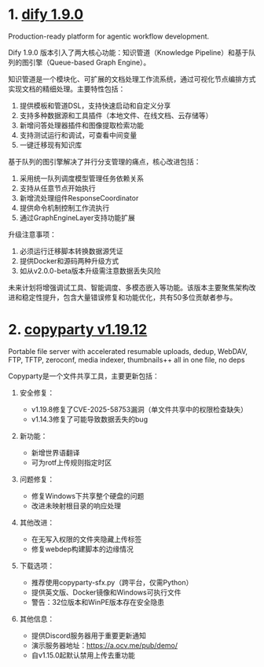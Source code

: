 
# 1. [dify 1.9.0](https://github.com/langgenius/dify/releases/tag/1.9.0)  
Production-ready platform for agentic workflow development.

Dify 1.9.0 版本引入了两大核心功能：知识管道（Knowledge Pipeline）和基于队列的图引擎（Queue-based Graph Engine）。

知识管道是一个模块化、可扩展的文档处理工作流系统，通过可视化节点编排方式实现文档的精细处理。主要特性包括：
1. 提供模板和管道DSL，支持快速启动和自定义分享
2. 支持多种数据源和工具插件（本地文件、在线文档、云存储等）
3. 新增问答处理器插件和图像提取检索功能
4. 支持测试运行和调试，可查看中间变量
5. 一键迁移现有知识库

基于队列的图引擎解决了并行分支管理的痛点，核心改进包括：
1. 采用统一队列调度模型管理任务依赖关系
2. 支持从任意节点开始执行
3. 新增流处理组件ResponseCoordinator
4. 提供命令机制控制工作流执行
5. 通过GraphEngineLayer支持功能扩展

升级注意事项：
1. 必须运行迁移脚本转换数据源凭证
2. 提供Docker和源码两种升级方式
3. 如从v2.0.0-beta版本升级需注意数据丢失风险

未来计划将增强调试工具、智能调度、多模态嵌入等功能。该版本主要聚焦架构改进和稳定性提升，包含大量错误修复和功能优化，共有50多位贡献者参与。

# 2. [copyparty v1.19.12](https://github.com/9001/copyparty/releases/tag/v1.19.12)  
Portable file server with accelerated resumable uploads, dedup, WebDAV, FTP, TFTP, zeroconf, media indexer, thumbnails++ all in one file, no deps

Copyparty是一个文件共享工具，主要更新包括：

1. 安全修复：
   - v1.19.8修复了CVE-2025-58753漏洞（单文件共享中的权限检查缺失）
   - v1.14.3修复了可能导致数据丢失的bug

2. 新功能：
   - 新增世界语翻译
   - 可为rotf上传规则指定时区

3. 问题修复：
   - 修复Windows下共享整个硬盘的问题
   - 改进未映射根目录的响应处理

4. 其他改进：
   - 在无写入权限的文件夹隐藏上传标签
   - 修复webdep构建脚本的边缘情况

5. 下载选项：
   - 推荐使用copyparty-sfx.py（跨平台，仅需Python）
   - 提供英文版、Docker镜像和Windows可执行文件
   - 警告：32位版本和WinPE版本存在安全隐患

6. 其他信息：
   - 提供Discord服务器用于重要更新通知
   - 演示服务器地址：https://a.ocv.me/pub/demo/
   - 自v1.15.0起默认禁用上传去重功能

